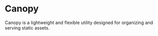 # Canopy

Canopy is a lightweight and flexible utility designed for organizing and serving static assets.
